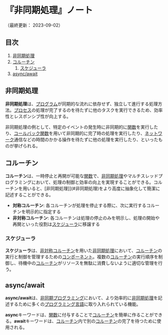 # 『非同期処理』ノート

（最終更新： 2023-09-02）


## 目次

1. [非同期処理](#非同期処理)
1. [コルーチン](#コルーチン)
	1. [スケジューラ](#スケジューラ)
1. [async/await](#asyncawait)


## 非同期処理

**非同期処理**は、[プログラム](../../../_/chapters/programming.md#プログラム)が同期的な流れに依存せず、独立して進行する処理方法。[プロセス](./concurrency_and_parallelism.md#プロセス)の処理が完了するのを待たずに他のタスクを実行できるため、効率性とレスポンシブ性が向上する。

非同期処理の例として、特定のイベントの発生時に非同期的に[関数](../../../_/chapters/function.md#関数)を実行したり、[コールバック関数](../../../_/chapters/function.md#コールバック関数)を用いて非同期的に完了時の処理を実行したり、[ネットワーク](../../../../network/_/chapters/network.md#ネットワーク)通信などの時間のかかる操作を待たずに他の処理を実行したり、といったものが挙げられる。


## コルーチン

**コルーチン**は、一時停止と再開が可能な[関数](../../../_/chapters/funcion.md#関数)で、[非同期処理](#非同期処理)やマルチスレッドプログラミングにおいて、処理の制御と効率の向上を実現することができる。コルーチンを用いると、[非同期処理]](#非同期処理)をより高度に抽象化して簡潔に記述することができる。

- **対称コルーチン**: 各コルーチンが処理を停止する際に、次に実行するコルーチンを明示的に指定する
- **非対称コルーチン**: 各コルーチンは処理の停止のみを明示し、処理の開始や再開といった役割は[スケジューラ](#スケジューラ)に移譲する

### スケジューラ

**スケジューラ**は、[非対称コルーチン](#コルーチン)を用いた[非同期処理](#非同期処理)において、[コルーチン](#コルーチン)の実行と制御を管理するための[コンポーネント](../../../../computer/software/_/chapters/package.md#コンポーネント)。複数の[コルーチン](#コルーチン)の実行順序を制御し、待機中の[コルーチン](#コルーチン)がリソースを無駄に消費しないように適切な管理を行う。


## async/await

**async/await**は、[非同期](#非同期処理)[プログラミング](../../../_/chapters/programming.md#プログラミング)において、より効率的に[非同期処理](#非同期処理)を記述するために多くの[プログラミング言語](../../../_/chapters/programming.md#プログラミング言語)に取り入れられている機能。

**async**キーワードは、[関数](../../../_/chapters/function.md#関数)に付与することで[コルーチン](#コルーチン)を簡単に作ることができる。**await**キーワードは、[コルーチン](#コルーチン)内で別の[コルーチン](#コルーチン)の完了を待つために使用される。
